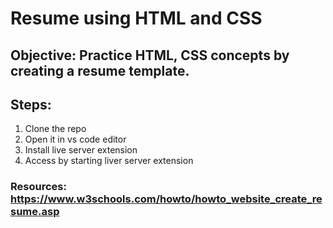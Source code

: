 # Resume using HTML and CSS

## Objective: Practice HTML, CSS concepts by creating a resume template.

## Steps:
1. Clone the repo
2. Open it in vs code editor
3. Install live server extension
4. Access by starting liver server extension

### Resources: https://www.w3schools.com/howto/howto_website_create_resume.asp
